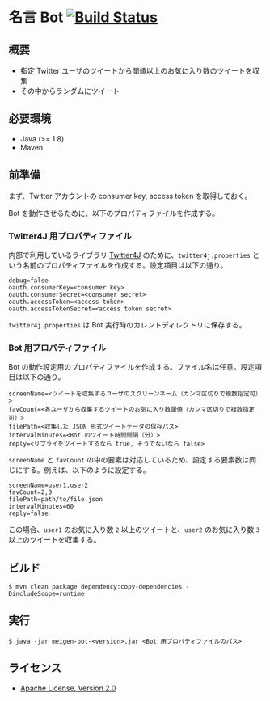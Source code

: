 # 名言 Bot [![Build Status](https://travis-ci.org/kymmt90/meigen-bot.svg?branch=master)](https://travis-ci.org/kymmt90/meigen-bot)

## 概要

- 指定 Twitter ユーザのツイートから閾値以上のお気に入り数のツイートを収集
- その中からランダムにツイート

## 必要環境

- Java (>= 1.8)
- Maven

## 前準備

まず、Twitter アカウントの consumer key, access token を取得しておく。

Bot を動作させるために、以下のプロパティファイルを作成する。

### Twitter4J 用プロパティファイル

内部で利用しているライブラリ [Twitter4J](http://twitter4j.org/ja/index.html) のために、`twitter4j.properties` という名前のプロパティファイルを作成する。設定項目は以下の通り。

    debug=false
    oauth.consumerKey=<consumer key>
    oauth.consumerSecret=<consumer secret>
    oauth.accessToken=<access token>
    oauth.accessTokenSecret=<access token secret>

`twitter4j.properties` は Bot 実行時のカレントディレクトリに保存する。

### Bot 用プロパティファイル

Bot の動作設定用のプロパティファイルを作成する。ファイル名は任意。設定項目は以下の通り。

    screenName=<ツイートを収集するユーザのスクリーンネーム（カンマ区切りで複数指定可）>
    favCount=<各ユーザから収集するツイートのお気に入り数閾値（カンマ区切りで複数指定可）>
    filePath=<収集した JSON 形式ツイートデータの保存パス>
    intervalMinutes=<Bot のツイート時間間隔（分）>
	reply=<リプライをツイートするなら true, そうでないなら false>

`screenName` と `favCount` の中の要素は対応しているため、設定する要素数は同じにする。例えば、以下のように設定する。

    screenName=user1,user2
	favCount=2,3
	filePath=path/to/file.json
	intervalMinutes=60
	reply=false

この場合、`user1` のお気に入り数 `2` 以上のツイートと、`user2` のお気に入り数 `3` 以上のツイートを収集する。

## ビルド

    $ mvn clean package dependency:copy-dependencies -DincludeScope=runtime

## 実行

    $ java -jar meigen-bot-<version>.jar <Bot 用プロパティファイルのパス>

## ライセンス

- [Apache License, Version 2.0](http://www.apache.org/licenses/LICENSE-2.0)

